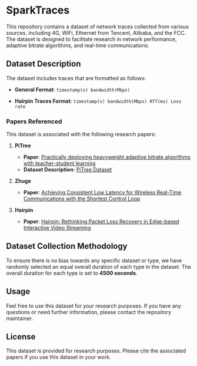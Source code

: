 # SparkTraces

This repository contains a dataset of network traces collected from various sources, including 4G, WiFi, Ethernet from Tencent, Alibaba, and the FCC. The dataset is designed to facilitate research in network performance, adaptive bitrate algorithms, and real-time communications.

## Dataset Description

The dataset includes traces that are formatted as follows:

- **General Format**:
  `timestamp(s) bandwidth(Mbps)`

- **Hairpin Traces Format**:
  `timestamp(s) bandwidth(Mbps) RTT(ms) Loss rate`

### Papers Referenced

This dataset is associated with the following research papers:

1. **PiTree**
   - **Paper**: [Practically deploying heavyweight adaptive bitrate algorithms with teacher-student learning](https://ieeexplore.ieee.org/document/9334431)
   - **Dataset Description**: [PiTree Dataset](https://newtrip-project.github.io/pitree-dataset/traces/index.html)

2. **Zhuge**
   - **Paper**: [Achieving Consistent Low Latency for Wireless Real-Time Communications with the Shortest Control Loop](https://dl.acm.org/doi/10.1145/3544216.3544225)

3. **Hairpin**
   - **Paper**: [Hairpin: Rethinking Packet Loss Recovery in Edge-based Interactive Video Streaming](https://www.usenix.org/conference/nsdi24/presentation/meng)

## Dataset Collection Methodology

To ensure there is no bias towards any specific dataset or type, we have randomly selected an equal overall duration of each type in the dataset. The overall duration for each type is set to **4500 seconds**.

## Usage

Feel free to use this dataset for your research purposes. If you have any questions or need further information, please contact the repository maintainer.

## License

This dataset is provided for research purposes. Please cite the associated papers if you use this dataset in your work.